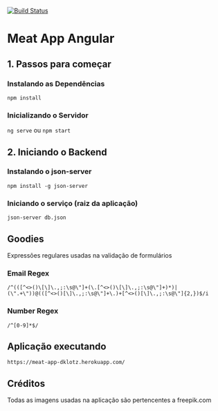 [![Build Status](https://travis-ci.org/d-klotz/meat-app-angular.svg?branch=master)](https://travis-ci.org/d-klotz/meat-app-angular)

# Meat App Angular

## 1. Passos para começar

### Instalando as Dependências

`npm install`

### Inicializando o Servidor

`ng serve` ou `npm start`

## 2. Iniciando o Backend

### Instalando o json-server

`npm install -g json-server`

### Iniciando o serviço (raiz da aplicação)

`json-server db.json`

## Goodies

Expressões regulares usadas na validação de formulários

### Email Regex

`/^(([^<>()\[\]\.,;:\s@\"]+(\.[^<>()\[\]\.,;:\s@\"]+)*)|(\".+\"))@(([^<>()[\]\.,;:\s@\"]+\.)+[^<>()[\]\.,;:\s@\"]{2,})$/i`

### Number Regex

`/^[0-9]*$/`


## Aplicação executando

`https://meat-app-dklotz.herokuapp.com/`

## Créditos

Todas as imagens usadas na aplicação são pertencentes a freepik.com
